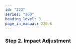 ```yaml
---
id: "222"
series: "200"
heading_level: 3
page_in_manual: 220-6
---
```


### Step 2. Impact Adjustment